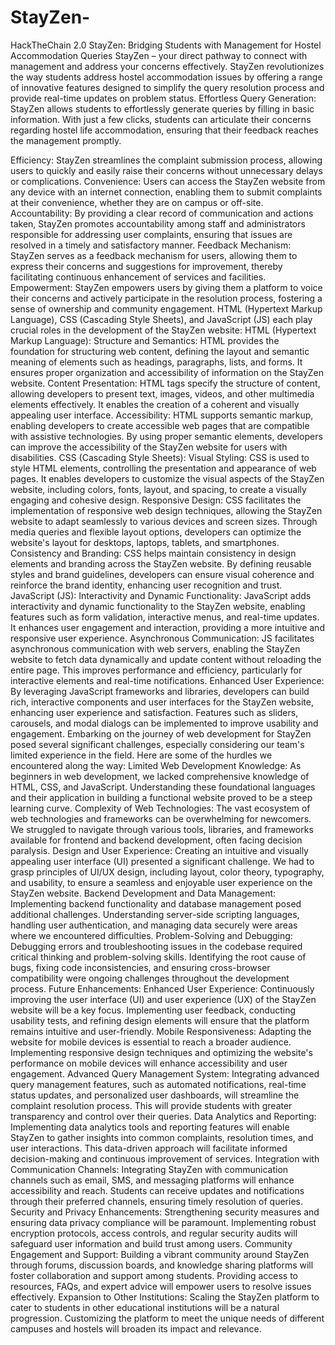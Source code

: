 # StayZen-
HackTheChain 2.0
StayZen: Bridging Students with Management for Hostel Accommodation Queries
 StayZen – your direct pathway to connect with management and address your concerns effectively.
StayZen revolutionizes the way students address hostel accommodation issues by offering a range of innovative features designed to simplify the query resolution process and provide real-time updates on problem status.
Effortless Query Generation: StayZen allows students to effortlessly generate queries by filling in basic information. With just a few clicks, students can articulate their concerns regarding hostel life accommodation, ensuring that their feedback reaches the management promptly.

Efficiency: StayZen streamlines the complaint submission process, allowing users to quickly and easily raise their concerns without unnecessary delays or complications.
Convenience: Users can access the StayZen website from any device with an internet connection, enabling them to submit complaints at their convenience, whether they are on campus or off-site.
Accountability: By providing a clear record of communication and actions taken, StayZen promotes accountability among staff and administrators responsible for addressing user complaints, ensuring that issues are resolved in a timely and satisfactory manner.
Feedback Mechanism: StayZen serves as a feedback mechanism for users, allowing them to express their concerns and suggestions for improvement, thereby facilitating continuous enhancement of services and facilities.
Empowerment: StayZen empowers users by giving them a platform to voice their concerns and actively participate in the resolution process, fostering a sense of ownership and community engagement.
HTML (Hypertext Markup Language), CSS (Cascading Style Sheets), and JavaScript (JS) each play crucial roles in the development of the StayZen website:
HTML (Hypertext Markup Language):
Structure and Semantics: HTML provides the foundation for structuring web content, defining the layout and semantic meaning of elements such as headings, paragraphs, lists, and forms. It ensures proper organization and accessibility of information on the StayZen website.
Content Presentation: HTML tags specify the structure of content, allowing developers to present text, images, videos, and other multimedia elements effectively. It enables the creation of a coherent and visually appealing user interface.
Accessibility: HTML supports semantic markup, enabling developers to create accessible web pages that are compatible with assistive technologies. By using proper semantic elements, developers can improve the accessibility of the StayZen website for users with disabilities.
CSS (Cascading Style Sheets):
Visual Styling: CSS is used to style HTML elements, controlling the presentation and appearance of web pages. It enables developers to customize the visual aspects of the StayZen website, including colors, fonts, layout, and spacing, to create a visually engaging and cohesive design.
Responsive Design: CSS facilitates the implementation of responsive web design techniques, allowing the StayZen website to adapt seamlessly to various devices and screen sizes. Through media queries and flexible layout options, developers can optimize the website's layout for desktops, laptops, tablets, and smartphones.
Consistency and Branding: CSS helps maintain consistency in design elements and branding across the StayZen website. By defining reusable styles and brand guidelines, developers can ensure visual coherence and reinforce the brand identity, enhancing user recognition and trust.
JavaScript (JS):
Interactivity and Dynamic Functionality: JavaScript adds interactivity and dynamic functionality to the StayZen website, enabling features such as form validation, interactive menus, and real-time updates. It enhances user engagement and interaction, providing a more intuitive and responsive user experience.
Asynchronous Communication: JS facilitates asynchronous communication with web servers, enabling the StayZen website to fetch data dynamically and update content without reloading the entire page. This improves performance and efficiency, particularly for interactive elements and real-time notifications.
Enhanced User Experience: By leveraging JavaScript frameworks and libraries, developers can build rich, interactive components and user interfaces for the StayZen website, enhancing user experience and satisfaction. Features such as sliders, carousels, and modal dialogs can be implemented to improve usability and engagement.
Embarking on the journey of web development for StayZen posed several significant challenges, especially considering our team's limited experience in the field. Here are some of the hurdles we encountered along the way:
Limited Web Development Knowledge: As beginners in web development, we lacked comprehensive knowledge of HTML, CSS, and JavaScript. Understanding these foundational languages and their application in building a functional website proved to be a steep learning curve.
Complexity of Web Technologies: The vast ecosystem of web technologies and frameworks can be overwhelming for newcomers. We struggled to navigate through various tools, libraries, and frameworks available for frontend and backend development, often facing decision paralysis.
Design and User Experience: Creating an intuitive and visually appealing user interface (UI) presented a significant challenge. We had to grasp principles of UI/UX design, including layout, color theory, typography, and usability, to ensure a seamless and enjoyable user experience on the StayZen website.
Backend Development and Data Management: Implementing backend functionality and database management posed additional challenges. Understanding server-side scripting languages, handling user authentication, and managing data securely were areas where we encountered difficulties.
Problem-Solving and Debugging: Debugging errors and troubleshooting issues in the codebase required critical thinking and problem-solving skills. Identifying the root cause of bugs, fixing code inconsistencies, and ensuring cross-browser compatibility were ongoing challenges throughout the development process.
Future Enhancements:
Enhanced User Experience: Continuously improving the user interface (UI) and user experience (UX) of the StayZen website will be a key focus. Implementing user feedback, conducting usability tests, and refining design elements will ensure that the platform remains intuitive and user-friendly.
Mobile Responsiveness: Adapting the website for mobile devices is essential to reach a broader audience. Implementing responsive design techniques and optimizing the website's performance on mobile devices will enhance accessibility and user engagement.
Advanced Query Management System: Integrating advanced query management features, such as automated notifications, real-time status updates, and personalized user dashboards, will streamline the complaint resolution process. This will provide students with greater transparency and control over their queries.
Data Analytics and Reporting: Implementing data analytics tools and reporting features will enable StayZen to gather insights into common complaints, resolution times, and user interactions. This data-driven approach will facilitate informed decision-making and continuous improvement of services.
Integration with Communication Channels: Integrating StayZen with communication channels such as email, SMS, and messaging platforms will enhance accessibility and reach. Students can receive updates and notifications through their preferred channels, ensuring timely resolution of queries.
Security and Privacy Enhancements: Strengthening security measures and ensuring data privacy compliance will be paramount. Implementing robust encryption protocols, access controls, and regular security audits will safeguard user information and build trust among users.
Community Engagement and Support: Building a vibrant community around StayZen through forums, discussion boards, and knowledge sharing platforms will foster collaboration and support among students. Providing access to resources, FAQs, and expert advice will empower users to resolve issues effectively.
Expansion to Other Institutions: Scaling the StayZen platform to cater to students in other educational institutions will be a natural progression. Customizing the platform to meet the unique needs of different campuses and hostels will broaden its impact and relevance.
